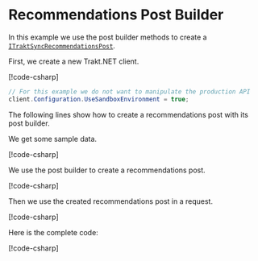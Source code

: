 # Recommendations Post Builder

In this example we use the post builder methods to create a [`ITraktSyncRecommendationsPost`](xref:TraktNet.Objects.Post.Syncs.Recommendations.ITraktSyncRecommendationsPost).

First, we create a new Trakt.NET client.

[!code-csharp[](../../../codesnippets/examples/auth/ClientSetup.cs)]

```csharp
// For this example we do not want to manipulate the production API
client.Configuration.UseSandboxEnvironment = true;
```

The following lines show how to create a recommendations post with its post builder.

We get some sample data.

[!code-csharp[](../../../codesnippets/examples/parameters/postbuilder/RecommendationsPostBuilder.cs#L12-L13)]

We use the post builder to create a recommendations post.

[!code-csharp[](../../../codesnippets/examples/parameters/postbuilder/RecommendationsPostBuilder.cs#L16-L19)]

Then we use the created recommendations post in a request.

[!code-csharp[](../../../codesnippets/examples/parameters/postbuilder/RecommendationsPostBuilder.cs#L23-L23)]

Here is the complete code:

[!code-csharp[](../../../codesnippets/examples/parameters/postbuilder/RecommendationsPostBuilder.cs)]
